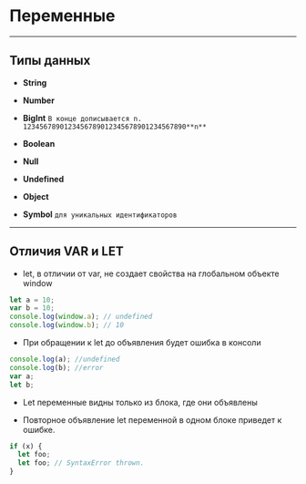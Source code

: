 # Переменные
------------------------

## Типы данных
- **String**

- **Number**

- **BigInt** `В конце дописывается n.    1234567890123456789012345678901234567890**n**`

- **Boolean** 

- **Null**

- **Undefined**

- **Object**

- **Symbol** `для уникальных идентификаторов`

------------------------

## Отличия VAR и LET
- let, в отличии от var, не создает свойства на глобальном объекте window

```javascript
let a = 10;
var b = 10;
console.log(window.a); // undefined
console.log(window.b); // 10
```

- При обращении к let до объявления будет ошибка в консоли
```javascript
console.log(a); //undefined
console.log(b); //error
var a;
let b;
```

- Let переменные видны только из блока, где они объявлены

- Повторное объявление let переменной в одном блоке приведет к ошибке.
```javascript
if (x) {
  let foo;
  let foo; // SyntaxError thrown.
}
```
